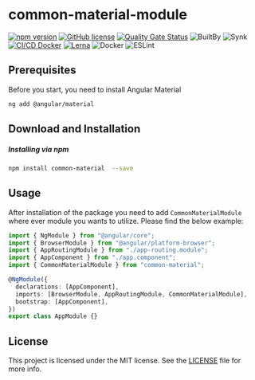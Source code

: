 # common-material-module

[![npm version](https://badge.fury.io/js/%40angular%2Fcdk.svg)](https://www.npmjs.com/package/common-material) [![GitHub license](https://img.shields.io/badge/license-MIT-blue.svg)](https://github.com/olavoparno/jest-badges-readme/blob/master/LICENSE) [![Quality Gate Status](https://sonarcloud.io/api/project_badges/measure?project=BakhtMunirUet_common-material-module&metric=alert_status)](https://sonarcloud.io/summary/new_code?id=BakhtMunirUet_common-material-module) ![BuiltBy](https://img.shields.io/badge/TypeScript-Lovers-black.svg "img.shields.io") ![Synk](https://snyk.io/test/github/expressjs/express/4.x/badge.svg) [![CI/CD Docker](https://github.com/wnqueiroz/sonatype-nexus-repository-badge-generator/actions/workflows/ci-cd.yml/badge.svg?branch=main)](https://github.com/BakhtMunirUet/common-material-module/actions) [![Lerna](https://repology.org/badge/latest-versions/lerna.svg)](https://repology.org/project/lerna/versions) ![Docker](https://img.shields.io/badge/docker-%230db7ed.svg?style=for-the-badge&logo=docker&logoColor=white) ![ESLint](https://img.shields.io/badge/ESLint-4B3263?style=for-the-badge&logo=eslint&logoColor=white)

## Prerequisites

Before you start, you need to install Angular Material

```bash
ng add @angular/material
```

## Download and Installation

##### Installing via npm

```bash
npm install common-material  --save
```

## Usage

After installation of the package you need to add `CommonMaterialModule` where ever module you wants to utilize. Please find the below example:

```typescript
import { NgModule } from "@angular/core";
import { BrowserModule } from "@angular/platform-browser";
import { AppRoutingModule } from "./app-routing.module";
import { AppComponent } from "./app.component";
import { CommonMaterialModule } from "common-material";

@NgModule({
  declarations: [AppComponent],
  imports: [BrowserModule, AppRoutingModule, CommonMaterialModule],
  bootstrap: [AppComponent],
})
export class AppModule {}
```

## License

This project is licensed under the MIT license. See the <a href="./LICENSE"> LICENSE</a> file for more info.</p>

